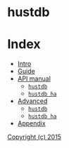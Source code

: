 hustdb
==

Index
==

* [Intro](intro/index.md)
* [Guide](guide/index.md)
* [API manual](api/index.md)
    * [`hustdb`](api/hustdb.md)
    * [`hustdb ha`](api/ha.md)
* [Advanced](advanced/index.md)
    * [`hustdb`](advanced/hustdb.md)
    * [`hustdb ha`](advanced/ha.md)
* [Appendix](appendix/index.md)

[Copyright (c) 2015](https://opensource.org/licenses/MIT)